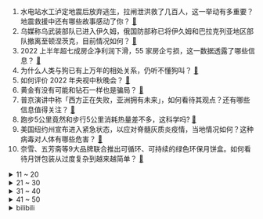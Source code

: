 1. 水电站水工泸定地震后放弃逃生，拉闸泄洪救了几百人，这一举动有多重要？地震救援中还有哪些故事感动了你？ [:link:](https://www.zhihu.com/question/552714653)
2. 乌媒称乌武装部队已进入伊久姆，俄国防部称已将伊久姆和巴拉克列亚地区部队撤离至顿涅茨克，目前情况如何？ [:link:](https://www.zhihu.com/question/552813905)
3. 2022 上半年超七成房企净利润下滑，55 家房企亏损，这一数据透露了哪些信息？ [:link:](https://www.zhihu.com/question/552693008)
4. 为什么人类与狗已有上万年的相处关系，仍听不懂狗叫？ [:link:](https://www.zhihu.com/question/552625321)
5. 如何评价 2022 年央视中秋晚会？ [:link:](https://www.zhihu.com/question/552414963)
6. 黄金有没有可能和钻石一样也是骗局？ [:link:](https://www.zhihu.com/question/543952939)
7. 普京演讲中称「西方正在失败，亚洲拥有未来」，如何看待其观点？还有哪些信息值得关注？ [:link:](https://www.zhihu.com/question/552332006)
8. 跑步5公里竟然和步行5公里消耗热量差不多，这科学吗? [:link:](https://www.zhihu.com/question/481978167)
9. 美国纽约州宣布进入紧急状态，以应对脊髓灰质炎疫情，当地情况如何？这种病毒对人体有哪些危害？ [:link:](https://www.zhihu.com/question/552729589)
10. 奈雪、五芳斋等9大品牌联合推出可循环、可持续的绿色环保月饼盒。如何看待月饼包装从过度复杂到越来越简单？ [:link:](https://www.zhihu.com/question/552641212)
<details>
<summary>11 ~ 20</summary>

11. 为什么有大学生宁愿送外卖也不考公务员，鲤鱼跃龙门？ [:link:](https://www.zhihu.com/question/525058263)
12. 湖南一地出现大量蜉蝣，尸体已经堆了十几公分，汽车行驶在桥上都打滑，属于正常现象吗？ [:link:](https://www.zhihu.com/question/551978075)
13. 如何评价马丽领衔主演的电影《哥，你好》？ [:link:](https://www.zhihu.com/question/552402642)
14. 如何评价某工作室在接受米哈游一个亿投资后，花费数年时间所开发的游戏仍然没有理想的市场反馈？ [:link:](https://www.zhihu.com/question/552487502)
15. 如何评价 Netflix 的犯罪韩剧《苏里南》（又名《毒枭圣徒》）？ [:link:](https://www.zhihu.com/question/552591071)
16. 为什么忠诚、守信、正直的人会在社会吃不开？ [:link:](https://www.zhihu.com/question/541266799)
17. 明星冯雷称一款气泡水竟有 232 种配料，出品公司回应是复合元素酵素粉，什么是复合元素酵素粉？ [:link:](https://www.zhihu.com/question/552699851)
18. 9 月 10 日 0 至 15 时中国传媒大学新增 7 名感染者，目前情况如何？要注意哪些防护措施？ [:link:](https://www.zhihu.com/question/552691286)
19. 美国右翼大肆宣传拜登儿子的大尺度电影，如何评价电影中的各种细节？这些部电影会对美国政坛产生哪些影响？ [:link:](https://www.zhihu.com/question/552657353)
20. 在哪一刻，你心里突然感觉好难过？ [:link:](https://www.zhihu.com/question/65259752)
</details>
<details>
<summary>21 ~ 30</summary>

21. 看透本质却发现一些社会规则往往总是让人失望，如何调整? [:link:](https://www.zhihu.com/question/547753379)
22. 小朋友上学前提前学了数学，后面是按老师进度学，还是提前学呢？ [:link:](https://www.zhihu.com/question/551377087)
23. 日本剑术真的很强吗? [:link:](https://www.zhihu.com/question/552095042)
24. 如果让你带一样东西或者一个人，陪你在月球住一年，你会选择什么？ [:link:](https://www.zhihu.com/question/550659476)
25. 应不应该熬夜学习? [:link:](https://www.zhihu.com/question/552661976)
26. 为什么不能大面积在高速上修建可在行驶过程中给新能源汽车充电的高速路？ [:link:](https://www.zhihu.com/question/551027448)
27. 查尔斯三世正式宣誓登基成为英国新君主，对英国意味着什么？有哪些信息值得关注？ [:link:](https://www.zhihu.com/question/552737429)
28. 《原神》3.0 主线剧情，梦境主体为什么是妮露？编剧的用意在于什么？ [:link:](https://www.zhihu.com/question/549862744)
29. 如果你的学习在普通班中等，你可以进入重点班，你是否去？ [:link:](https://www.zhihu.com/question/547966987)
30. 请问是爱情重要还是金钱重要？ [:link:](https://www.zhihu.com/question/545580883)
</details>
<details>
<summary>31 ~ 40</summary>

31. G.E.M.邓紫棋 2022 全创作专辑《启示录》里，你暂时最喜欢哪一首？为什么？ [:link:](https://www.zhihu.com/question/552712594)
32. 如何评价尔冬升执导的电影《海的尽头是草原》？ [:link:](https://www.zhihu.com/question/552261964)
33. 哪些女鞋鞋底软又舒服，可以推荐几个牌子吗？ [:link:](https://www.zhihu.com/question/56991937)
34. 目前为止手机拍照和相机拍照差距有多大？ [:link:](https://www.zhihu.com/question/324574134)
35. 我好穷啊，想写小说赚钱，但是上班好累，回家一点都不想动，就算勉强写也提不起精神，怎么办？ [:link:](https://www.zhihu.com/question/550658039)
36. 如何评价《脱口秀大会》第五季第二期 （上）？ [:link:](https://www.zhihu.com/question/552752111)
37. 女性人到中年后，最大的悲哀是什么？ [:link:](https://www.zhihu.com/question/507288413)
38. 有哪些值得推荐的中国近代史书籍？ [:link:](https://www.zhihu.com/question/20937728)
39. 有什么是你长大后才明白的道理？ [:link:](https://www.zhihu.com/question/297288373)
40. 如何评价电影《还是觉得你最好》？ [:link:](https://www.zhihu.com/question/549425293)
</details>
<details>
<summary>41 ~ 50</summary>

41. 为什么美系战斗机机炮一般备弹量是几百发，而俄系战斗机的机炮只有150发炮弹？ [:link:](https://www.zhihu.com/question/550516850)
42. 最令你吃惊的事实是什么？ [:link:](https://www.zhihu.com/question/19654636)
43. 为什么大多数人都怕蛇？ [:link:](https://www.zhihu.com/question/20572169)
44. 9 月 11 日巴布亚新几内亚发生 7.6 级地震，震源深度 70 千米，目前当地情况如何？ [:link:](https://www.zhihu.com/question/552879509)
45. 如何评价杨荔钠执导、吴彦姝主演的《妈妈！》？ [:link:](https://www.zhihu.com/question/487200809)
46. 普通人想挣钱难吗? [:link:](https://www.zhihu.com/question/551488341)
47. 为什么电影中的巨兽不可能存在？ [:link:](https://www.zhihu.com/question/332886898)
48. 9 月 9 日北京新增 16 例本土确诊病例，目前疫情情况如何？ [:link:](https://www.zhihu.com/question/552690403)
49. 哪首描写中秋的诗词最打动你？ [:link:](https://www.zhihu.com/question/345623226)
50. 有哪些适合 30 岁成熟男性的男装品牌？ [:link:](https://www.zhihu.com/question/265777777)
</details><details>
<summary>bilibili</summary>

1. 三农其实很有前途。 [:link:](//www.bilibili.com/video/BV1He4y1o7bB)
2. B站教师节、中秋节特别企划《送月亮的人》 | 一寸月光万里路，莫卷人生卷诗书 [:link:](//www.bilibili.com/video/BV1Bd4y1X7Ej)
3. 不要“做”挑战？（第十六期） [:link:](//www.bilibili.com/video/BV15W4y1i7iM)
4. 情商太高，也是一种负担… [:link:](//www.bilibili.com/video/BV1LP411G7bx)
5. 【warma】我在电脑里建了个1000平的家！ [:link:](//www.bilibili.com/video/BV1cU4y167sP)
6. 深度|| 为了让悟空脱离低级趣味，佛祖究竟花了多少经费？（中秋特供） [:link:](//www.bilibili.com/video/BV1ke4y1h7VJ)
7. 自制洗剪吹机械手臂，把发廊戴在手上！ [:link:](//www.bilibili.com/video/BV1fG4y1B7J1)
8. 那个年代，女的没嘴巴，男的没左眼 [:link:](//www.bilibili.com/video/BV1ya41137a2)
9. 以石匠之名 [:link:](//www.bilibili.com/video/BV1bV4y1u7K7)
10. 当我把家里的生活用品都换成巨大版 [:link:](//www.bilibili.com/video/BV1tD4y1z7un)
<details>
<summary>11 ~ 20</summary>

11. 【明日方舟x罗小黑战记】全新故事「好久不见」活动宣传PV [:link:](//www.bilibili.com/video/BV1ZG4y1B79V)
12. 潮男 [:link:](//www.bilibili.com/video/BV1de4y1h7Wd)
13. 开学你妈叫你起床 [:link:](//www.bilibili.com/video/BV1uG411V7Gm)
14. 面点基础为0的蚊师傅能否做成功这道《冰皮月饼》？ [:link:](//www.bilibili.com/video/BV1VG411V7MA)
15. 社死！女友第一次在我家过夜，没想到爸妈突然回来了 [:link:](//www.bilibili.com/video/BV1iU4y1z7GG)
16. 《须弥旅行者丢人图鉴》 [:link:](//www.bilibili.com/video/BV1Dd4y1g7uH)
17. 什么样的傻g会买直升机的梯子啊？ [:link:](//www.bilibili.com/video/BV1nW4y1B7oM)
18. 不要回头。。。。 [:link:](//www.bilibili.com/video/BV15V4y1u7yR)
19. 中秋节想送男朋友一台跑车 [:link:](//www.bilibili.com/video/BV11d4y1g75Q)
20. 车道山前必有路 [:link:](//www.bilibili.com/video/BV1Qd4y1X7qn)
</details>
<details>
<summary>21 ~ 30</summary>

21. 《    无    缝    衔    接    》 [:link:](//www.bilibili.com/video/BV1ee4y1h7vM)
22. 【定格动画】小黑子小白子 [:link:](//www.bilibili.com/video/BV1nD4y1z7Yw)
23. “这群人 就是爽文都不敢这么编！” [:link:](//www.bilibili.com/video/BV1ZG4y1B77E)
24. 我就说剪这根线不会爆炸吧！哈哈！ [:link:](//www.bilibili.com/video/BV1y24y1o77f)
25. 美国加州最贵烤肉自助，帅小伙又飞了4456公里！！！ [:link:](//www.bilibili.com/video/BV1iP41137in)
26. 《崩坏3》全新S级角色李素裳「玉骑士·月痕」预告 [:link:](//www.bilibili.com/video/BV1Ad4y1376N)
27. 这都是什么奇怪口味的月饼？ [:link:](//www.bilibili.com/video/BV1Qa41137j7)
28. 祖 传 手 艺 [:link:](//www.bilibili.com/video/BV1BG4y1B7Jt)
29. 快四年没回中国，辗转31个小时，疫情回国全记录 [:link:](//www.bilibili.com/video/BV1de411M7ZW)
30. 天津.起士林 厨子探店¥798 [:link:](//www.bilibili.com/video/BV1KW4y1B7KD)
</details>
<details>
<summary>31 ~ 40</summary>

31. 我真的受够了，为什么她总是粘着我？ [:link:](//www.bilibili.com/video/BV1yG411G7rC)
32. 《🌿无缝衔接🌿》 [:link:](//www.bilibili.com/video/BV11B4y137hB)
33. 遗弃在水池里的小柯基，可以跟我回家吗？ [:link:](//www.bilibili.com/video/BV1cP4y1Z7pg)
34. 对于小学生来说可能太幼稚，对于我们成年人来说却刚刚好 [:link:](//www.bilibili.com/video/BV18e4y1h726)
35. 女孩子玩提纳里的时候在想什么 [:link:](//www.bilibili.com/video/BV1eU4y1z7r6)
36. 家里突然来了只小猫 没想到... [:link:](//www.bilibili.com/video/BV1NB4y137e1)
37. 同志们还记得吗曾经有一位老同志，站在人民中高呼“人民万岁”！！！ [:link:](//www.bilibili.com/video/BV1mB4y1g7MP)
38. 江湖，就是打打杀杀！ [:link:](//www.bilibili.com/video/BV1TY4y1M7jx)
39. 60秒讲完《原神》1.0-3.0 [:link:](//www.bilibili.com/video/BV1514y1e7Mg)
40. 高坚果也会难过的… [:link:](//www.bilibili.com/video/BV1BU4y1z7rd)
</details>
<details>
<summary>41 ~ 50</summary>

41. 【时代少年团】《时代夏令营》09：躲猫猫大作战 [:link:](//www.bilibili.com/video/BV1SY4y1M7L3)
42. 《让子弹飞》10万字拆解：8个被忽视的「闪退小字」，暗藏巨大信息量！01 [:link:](//www.bilibili.com/video/BV1FB4y137dg)
43. 快上车，还来得及！2022最强原创月，你少看了几部？【泛式】 [:link:](//www.bilibili.com/video/BV1mY4y1K7Bq)
44. 【花小烙】为什么被洋辣子碰一下会这么的痛！！！ [:link:](//www.bilibili.com/video/BV1Sd4y1g7TX)
45. 如何满分回答“你为什么喜欢我”？建议全文背诵。 [:link:](//www.bilibili.com/video/BV1H14y1e7iQ)
46. 都说《东八区的先生们》难看？我不同意！ [:link:](//www.bilibili.com/video/BV1tg411m7tv)
47. 《 咱 俩 是 朋 友 》 [:link:](//www.bilibili.com/video/BV1SY4y1M7tB)
48. 13岁的我看到会有什么感想呢 [:link:](//www.bilibili.com/video/BV1EY4y1M7G4)
49. 顶级女仆 [:link:](//www.bilibili.com/video/BV1AP41157vX)
50. 这就是钟离的极致！岩王帝君！ [:link:](//www.bilibili.com/video/BV12U4y1z79c)
</details>
<details>
<summary>51 ~ 60</summary>

51. 科目三:王牌空战 [:link:](//www.bilibili.com/video/BV1SU4y1z7aC)
52. 食品安全的最后一片舆论阵地，我们寸步不让！ [:link:](//www.bilibili.com/video/BV18Y4y1M7Vp)
53. “你们就是这样对你们学长的？” [:link:](//www.bilibili.com/video/BV1ka41137rD)
54. 油炸显卡？128核心双U浸没散热，感受视觉盛宴升级版！【科技达】 [:link:](//www.bilibili.com/video/BV1AY4y1M785)
55. 被宣告灭绝的长江鲟，重新在野外发现 [:link:](//www.bilibili.com/video/BV1wG4y1z71C)
56. 我那么温柔，能不能把嘎羊的事忘了 [:link:](//www.bilibili.com/video/BV1WD4y1z7bM)
57. 大学生如何在宿舍拍出《中国好声音》 [:link:](//www.bilibili.com/video/BV1uW4y1B7Ay)
58. 世界经典撞色配色 | 审美提升 [:link:](//www.bilibili.com/video/BV1qe4y1d71z)
59. 一家团圆，真热闹，大家中秋快乐啊。 [:link:](//www.bilibili.com/video/BV1fd4y1X723)
60. 一碗面线糊，让欣小萌差点流泪！ [:link:](//www.bilibili.com/video/BV1YG4y1z7RP)
</details>
<details>
<summary>61 ~ 70</summary>

61. 有些甜不是本身就有，而是熬得久。 [:link:](//www.bilibili.com/video/BV1GK411f7UQ)
62. 【短的发布会】iPhone14暗紫色让库克当场抖腿？灵动岛成功化解刘海焦虑 [:link:](//www.bilibili.com/video/BV1jW4y1B7Tq)
63. 你确定你家只有你一个人吗？ [:link:](//www.bilibili.com/video/BV1Wd4y137L4)
64. 逃避，往往是不能解决任何问题的 [:link:](//www.bilibili.com/video/BV1sY4y1M7TN)
65. 嘿...可以和学姐交往吗？ [:link:](//www.bilibili.com/video/BV1We4y1h7Dv)
66. 帅小伙花三天时间，终于把这个超级大麻球做出来了！ [:link:](//www.bilibili.com/video/BV1jP4y1Z7eo)
67. 猪爸爸：嫩牛啊佩奇，嫩牛啊！！ [:link:](//www.bilibili.com/video/BV1ge411u7wt)
68. 十万个为什么：为什么风扇在烟头却没看到风扇的叶片在转动，卡BUG了吗？ [:link:](//www.bilibili.com/video/BV1V14y1e79H)
69. 坦然淡定的大一新生，调侃自己，大方介绍”我家是干废品“ [:link:](//www.bilibili.com/video/BV1HB4y137CX)
70. 未成年“石膏枪神”激战黑网吧，网管竟想抢现场证据？ [:link:](//www.bilibili.com/video/BV12V4y1u757)
</details>
<details>
<summary>71 ~ 80</summary>

71. 课 堂 请 勿 对 对 子【中 秋 节】！！！ [:link:](//www.bilibili.com/video/BV1MD4y1q7FC)
72. 学做千层蜜枣酥，真不是一般人能驾驭的！ [:link:](//www.bilibili.com/video/BV1pD4y1q7Qq)
73. 豆瓣5.7漫威倒数第二，《雷神4》全剧透深度影评，看完啪啪打脸 [:link:](//www.bilibili.com/video/BV1tY4y1M775)
74. 如何霸气翻译“I’m not in danger, I'm the danger”？这个回答绝了！ [:link:](//www.bilibili.com/video/BV1kY4y1M7jt)
75. 注意看 苹果要把我拉黑了！｜2022苹果秋季发布会｜此时 看过发布会的和没看过发布会的都沉默了 [:link:](//www.bilibili.com/video/BV1FG4y1z716)
76. 当被阴阳怪气时，学会这几招让TA哑口无言 [:link:](//www.bilibili.com/video/BV1KG4y1z7pp)
77. 在学校被人欺负，一招让对方跪地求饶 [:link:](//www.bilibili.com/video/BV1BY4y1M7Af)
78. 这一大飞拳！好悬没给我腰子干开线！！！ [:link:](//www.bilibili.com/video/BV1oe411M799)
79. 朋友说我春夏一般，但秋冬绝了！ [:link:](//www.bilibili.com/video/BV1Je41137mv)
80. 这活儿，让我一次整个够！ [:link:](//www.bilibili.com/video/BV1WW4y1i7Gr)
</details>
<details>
<summary>81 ~ 90</summary>

81. 主持人版英美发音不同 哈哈哈 你说的是哪一种呢？灵感来自hotplays [:link:](//www.bilibili.com/video/BV1zY4y1M7Y9)
82. 【赵露思】百万粉丝了， 读评论走一波！ [:link:](//www.bilibili.com/video/BV1wB4y137RQ)
83. “旅行者，这是来自提瓦特58位朋友（全员）的问候”「原神/4k 60fps/踩点/混剪」 [:link:](//www.bilibili.com/video/BV1Dd4y1g7L7)
84. 今天当时尚女模，头 [:link:](//www.bilibili.com/video/BV1eT411M76y)
85. 当老公破产负债80万，女人决定离家出走 [:link:](//www.bilibili.com/video/BV1ve4y1Y7LL)
86. 张翰自制自编自演，2.4分劣作震撼来袭！逆天吐槽《东八区的先生们》 [:link:](//www.bilibili.com/video/BV1hd4y1X7y1)
87. 【基德】中秋特辑：地球和月亮竟然是双胞胎？！解开月球诞生之谜 [:link:](//www.bilibili.com/video/BV1GP4y1Z7S7)
88. 《原神》拾枝杂谈-「多莉：居奇持盈」 [:link:](//www.bilibili.com/video/BV1124y1o7ob)
89. 绑架尾巴乱晃的一家 [:link:](//www.bilibili.com/video/BV1aV4y1u75u)
90. 西游记后遗症有多搞笑，阎王爷参加春晚被拒，全剧美女只顾看猴子 [:link:](//www.bilibili.com/video/BV1JG411V7Vy)
</details>
<details>
<summary>91 ~ 100</summary>

91. 不亏被央视点名的....巨巨巨好吃！！ [:link:](//www.bilibili.com/video/BV14t4y177MS)
92. 这是厨渣都很难翻车的周黑鸭配方，中秋做这个会被大夸特夸的吧 [:link:](//www.bilibili.com/video/BV1fB4y1g7DY)
93. 【崩坏3】爱莉希雅「The Herrscher of Origin」 [:link:](//www.bilibili.com/video/BV1nV4y1g7ti)
94. 当你玩弄狐狸尾巴后 [:link:](//www.bilibili.com/video/BV1t14y1e7sC)
95. 第一次打扮成男友最喜欢的样子！结果居然... [:link:](//www.bilibili.com/video/BV18e41137pk)
96. 【你为什么总是很累?】如何高效休息! [:link:](//www.bilibili.com/video/BV1GG411V7ye)
97. B站速通区UP主 [:link:](//www.bilibili.com/video/BV1CB4y137tS)
98. 又见跳跳糖！ [:link:](//www.bilibili.com/video/BV1JB4y137bj)
99. 评论中秋快乐有特效 [:link:](//www.bilibili.com/video/BV1Lt4y177H2)
100. 开发者是在什么精神状态下做出这彩蛋 [:link:](//www.bilibili.com/video/BV1wd4y137fr)
</details></details>